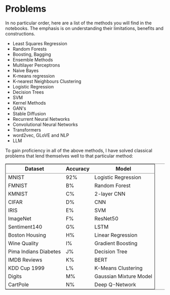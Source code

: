 # Problems

In no particular order, here are a list of the methods you will find in the notebooks. The emphasis is on understanding their limitations, benefits and constructions.

-   Least Squares Regression
-   Random Forests
-   Boosting, Bagging
-   Ensemble Methods
-   Multilayer Perceptrons
-   Naive Bayes
-   K-means regression
-   K-nearest Neighbours Clustering
-   Logistic Regression
-   Decision Trees
-   SVM
-   Kernel Methods
-   GAN's
-   Stable Diffusion
-   Recurrent Neural Networks
-   Convolutional Neural Networks
-   Transformers
-   word2vec, GLoVE and NLP
-   LLM

To gain proficiency in all of the above methods, I have solved classical problems that lend themselves well to that particular method:

<table border="2" cellspacing="0" cellpadding="6" rules="groups" frame="hsides">


<colgroup>
<col  class="org-left" />

<col  class="org-left" />

<col  class="org-left" />
</colgroup>
<thead>
<tr>
<th scope="col" class="org-left">Dataset</th>
<th scope="col" class="org-left">Accuracy</th>
<th scope="col" class="org-left">Model</th>
</tr>
</thead>

<tbody>
<tr>
<td class="org-left">MNIST</td>
<td class="org-left">92%</td>
<td class="org-left">Logistic Regression</td>
</tr>


<tr>
<td class="org-left">FMNIST</td>
<td class="org-left">B%</td>
<td class="org-left">Random Forest</td>
</tr>


<tr>
<td class="org-left">KMNIST</td>
<td class="org-left">C%</td>
<td class="org-left">2-layer CNN</td>
</tr>


<tr>
<td class="org-left">CIFAR</td>
<td class="org-left">D%</td>
<td class="org-left">CNN</td>
</tr>


<tr>
<td class="org-left">IRIS</td>
<td class="org-left">E%</td>
<td class="org-left">SVM</td>
</tr>


<tr>
<td class="org-left">ImageNet</td>
<td class="org-left">F%</td>
<td class="org-left">ResNet50</td>
</tr>


<tr>
<td class="org-left">Sentiment140</td>
<td class="org-left">G%</td>
<td class="org-left">LSTM</td>
</tr>


<tr>
<td class="org-left">Boston Housing</td>
<td class="org-left">H%</td>
<td class="org-left">Linear Regression</td>
</tr>


<tr>
<td class="org-left">Wine Quality</td>
<td class="org-left">I%</td>
<td class="org-left">Gradient Boosting</td>
</tr>


<tr>
<td class="org-left">Pima Indians Diabetes</td>
<td class="org-left">J%</td>
<td class="org-left">Decision Tree</td>
</tr>


<tr>
<td class="org-left">IMDB Reviews</td>
<td class="org-left">K%</td>
<td class="org-left">BERT</td>
</tr>


<tr>
<td class="org-left">KDD Cup 1999</td>
<td class="org-left">L%</td>
<td class="org-left">K-Means Clustering</td>
</tr>


<tr>
<td class="org-left">Digits</td>
<td class="org-left">M%</td>
<td class="org-left">Gaussian Mixture Model</td>
</tr>


<tr>
<td class="org-left">CartPole</td>
<td class="org-left">N%</td>
<td class="org-left">Deep Q-Network</td>
</tr>
</tbody>
</table>


<a id="orgcfaa906"></a>
